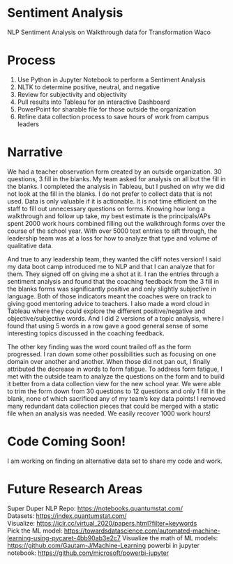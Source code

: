 # Sentiment Analysis 
NLP Sentiment Analysis on Walkthrough data for Transformation Waco

# Process
1. Use Python in Jupyter Notebook to perform a Sentiment Analysis   
2. NLTK to determine positive, neutral, and negative    
3. Review for subjectivity and objectivity  
4. Pull results into Tableau for an interactive Dashboard    
5. PowerPoint for sharable file for those outside the organization     
6. Refine data collection process to save hours of work from campus leaders   

# Narrative
We had a teacher observation form created by an outside organization.  30 questions, 3 fill in the blanks.  My team asked for analysis on all but the fill in the blanks.  I completed the analysis in Tableau, but I pushed on why we did not look at the fill in the blanks.  I do not prefer to collect data that is not used.  Data is only valuable if it is actionable.  It is not time efficient on the staff to fill out unnecessary questions on forms.  Knowing how long a walkthrough and follow up take, my best estimate is the principals/APs spent 2000 work hours combined filling out the walkthrough forms over the course of the school year.  With over 5000 text entries to sift through, the leadership team was at a loss for how to analyze that type and volume of qualitative data.       

And true to any leadership team, they wanted the cliff notes version!  I said my data boot camp introduced me to NLP and that I can analyze that for them.  They signed off on giving me a shot at it.  I ran the entries through a sentiment analysis and found that the coaching feedback from the 3 fill in the blanks forms was significantly positive and only slightly subjective in language.  Both of those indicators meant the coaches were on track to giving good mentoring advice to teachers.  I also made a word cloud in Tableau where they could explore the different positive/negative and objective/subjective words.  And I did 2 versions of a topic analysis, where I found that using 5 words in a row gave a good general sense of some interesting topics discussed in the coaching feedback.      

The other key finding was the word count trailed off as the form progressed.  I ran down some other possibilities such as focusing on one domain over another and another.  When those did not pan out, I finally attributed the decrease in words to form fatigue.  To address form fatigue, I met with the outside team to analyze the questions on the form and to build it better from a data collection view for the new school year.  We were able to trim the form down from 30 questions to 12 questions and only 1 fill in the blank, none of which sacrificed any of my team’s key data points!  I removed many redundant data collection pieces that could be merged with a static file when an analysis was needed.  We easily recover 1000 work hours!  

# Code Coming Soon! 
I am working on finding an alternative data set to share my code and work. 

# Future Research Areas 
Super Duper NLP Repo: https://notebooks.quantumstat.com/             
Datasets: https://index.quantumstat.com/         
Visualize: https://iclr.cc/virtual_2020/papers.html?filter=keywords         
Pick the ML model: https://towardsdatascience.com/automated-machine-learning-using-pycaret-4bb90ab3e2c7 
Visualize the math of ML models: https://github.com/Gautam-J/Machine-Learning
powerbi in jupyter notebook: https://github.com/microsoft/powerbi-jupyter
